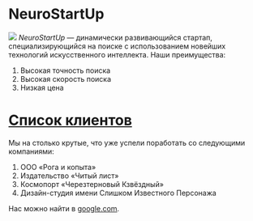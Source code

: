 # NeuroStartUp
![](https://netology-code.github.io/git-homeworks/introduction/assets/logo.png)
*NeuroStartUp* — динамически развивающийся стартап, специализирующийся на поиске с использованием новейших технологий искусственного интеллекта.
Наши преимущества:
1. Высокая точность поиска
2. Высокая скорость поиска
3. Низкая цена  

# [Список клиентов](https://github.com/netology-code/git-2-homeworks/blob/main/remote/README.md#%D1%81%D0%BF%D0%B8%D1%81%D0%BE%D0%BA-%D0%BA%D0%BB%D0%B8%D0%B5%D0%BD%D1%82%D0%BE%D0%B2)

Мы на столько крутые, что уже успели поработать со следующими компаниями:

1. ООО «Рога и копыта»
2. Издательство «Читый лист»
3. Космопорт «Черезтерновый Кзвёздный»
4. Дизайн-студия имени Слишком Известного Персонажа

Нас можно найти в [google.com](google.com).